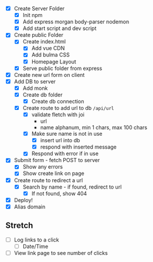 * [x] Create Server Folder
  * [x] Init npm
  * [x] Add express morgan body-parser nodemon
  * [x] Add start script and dev script
* [x] Create public Folder
  * [x] Create index.html
    * [x] Add vue CDN
    * [x] Add bulma CSS
    * [x] Homepage Layout
  * [x] Serve public folder from express
* [x] Create new url form on client
* [x] Add DB to server
  * [x] Add monk
  * [x] Create db folder
    * [x] Create db connection
  * [x] Create route to add url to db `/api/url`
    * [x] validate fletch with joi
      * url
      * name alphanum, min 1 chars, max 100 chars
    * [x] Make sure name is not in use
      * [x] insert url into db
      * [x] respond with inserted message
    * [x] Respond with error if in use
* [x] Submit form - fetch POST to server
  * [x] Show any errors
  * [x] Show create link on page
* [x] Create route to redirect a url
  * [x] Search by name - if found, redirect to url
    * [x] If not found, show 404
* [x] Deploy!
* [x] Alias domain

## Stretch
* [ ] Log links to a click
  * [ ] Date/Time
* [ ] View link page to see number of clicks
